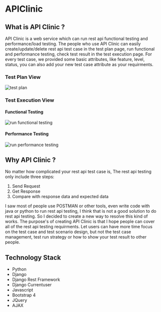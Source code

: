 # APIClinic

## What is API Clinic ?
API Clinic is a web service which can run rest api functional testing and performance/load testing.
The people who use API Clinic can easily create/update/delete rest api test case in the test plan page, run functional and performance testing, check test result in the test execution page. For every test case, we provided some basic attributes, like feature, level, status, you can also add your new test case attribute as your requirments. 

### Test Plan View
![test plan](https://user-images.githubusercontent.com/4516800/78416850-3930e180-75fa-11ea-8f32-b728c4593d1c.png)

### Test Execution View
#### Functional Testing
![run functional testing](https://user-images.githubusercontent.com/4516800/78854492-77117980-79ef-11ea-9a3e-a63b3119de0e.png)

#### Performance Testing
![run performance testing](https://user-images.githubusercontent.com/4516800/78854503-7e388780-79ef-11ea-98b3-72d8ded56919.png)

## Why API Clinic ?
No matter how complicated your rest api test case is, The rest api testing only include three steps: 
1. Send Request
2. Get Response
3. Compare with response data and expected data

I saw most of people use POSTMAN or other tools, even write code with java or python to run rest api testing, I think that is not a good solution to do rest api testing. So I decided to create a new way to resolve this kind of works. The purpose's of creating API Clinic is that I hope people can cover all of the rest api testing requirments. Let users can have more time focus on the test case and test scenario design, but not the test case management, test run strategy or how to show your test result to other people.

## Technology Stack 
* Python
* Django
* Django Rest Framework
* Django Currentuser
* Javascript
* Bootstrap 4
* JQuery
* AJAX

